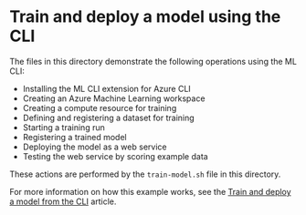 # Train and deploy a model using the CLI

The files in this directory demonstrate the following operations using the ML CLI:

* Installing the ML CLI extension for Azure CLI
* Creating an Azure Machine Learning workspace
* Creating a compute resource for training
* Defining and registering a dataset for training
* Starting a training run
* Registering a trained model
* Deploying the model as a web service
* Testing the web service by scoring example data

These actions are performed by the `train-model.sh` file in this directory.

For more information on how this example works, see the [Train and deploy a model from the CLI](https://docs.microsoft.com/azure/machine-learning/service/tutorial-train-deploy-model-cli) article.
